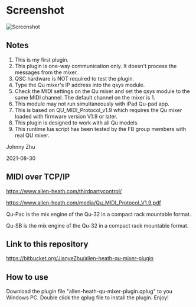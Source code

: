 # Screenshot

![Screenshot](https://bitbucket.org/JianyeZhu/allen-heath-qu-mixer-plugin/raw/97a3c5b4ef80da8cfce550843d0f1abbf813aeae/Screenshot.jpg)

## Notes

1. This is my first plugin.
2. This plugin is one-way communication only. It doesn't process the messages from the mixer.
3. QSC hardware is NOT required to test the plugin.
4. Type the Qu mixer's IP address into the qsys module.
5. Check the MIDI settings on the Qu mixer and set the qsys module to the same MIDI channel. The default channel on the mixer is 1.
6. This module may not run simultaneously with iPad Qu-pad app.
7. This is based on QU_MIDI_Protocol_v1.9 which requires the Qu mixer loaded with firmware version V1.9 or later.
8. This plugin is designed to work with all Qu models.
9. This runtime lua script has been tested by the FB group members with real QU mixer.

Johnny Zhu

2021-08-30

## MIDI over TCP/IP

<https://www.allen-heath.com/thirdpartycontrol/>

<https://www.allen-heath.com/media/Qu_MIDI_Protocol_V1.9.pdf>

Qu-Pac is the mix engine of the Qu-32 in a compact rack mountable format.

Qu-SB is the mix engine of the Qu-32 in a compact rack mountable format.

## Link to this repository

<https://bitbucket.org/JianyeZhu/allen-heath-qu-mixer-plugin>

## How to use
Download the plugin file "allen-heath-qu-mixer-plugin.qplug" to you Windows PC.
Double click the qplug file to install the plugin.
Enjoy!
